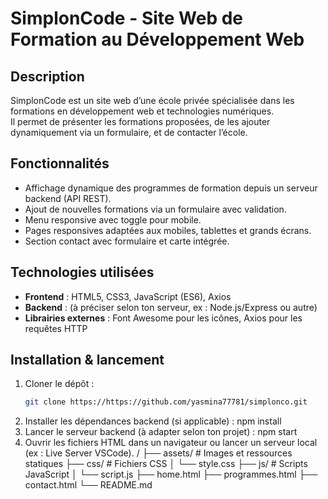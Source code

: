 # SimplonCode - Site Web de Formation au Développement Web

## Description

SimplonCode est un site web d’une école privée spécialisée dans les formations en développement web et technologies numériques.  
Il permet de présenter les formations proposées, de les ajouter dynamiquement via un formulaire, et de contacter l’école.

## Fonctionnalités

- Affichage dynamique des programmes de formation depuis un serveur backend (API REST).  
- Ajout de nouvelles formations via un formulaire avec validation.  
- Menu responsive avec toggle pour mobile.  
- Pages responsives adaptées aux mobiles, tablettes et grands écrans.  
- Section contact avec formulaire et carte intégrée.  

## Technologies utilisées

- **Frontend** : HTML5, CSS3, JavaScript (ES6), Axios  
- **Backend** : (à préciser selon ton serveur, ex : Node.js/Express ou autre)  
- **Librairies externes** : Font Awesome pour les icônes, Axios pour les requêtes HTTP  

## Installation & lancement

1. Cloner le dépôt :  
   ```bash
   git clone https://https://github.com/yasmina77781/simplonco.git
2. Installer les dépendances backend (si applicable) :
  npm install
3. Lancer le serveur backend (à adapter selon ton projet) :
 npm start
4. Ouvrir les fichiers HTML dans un navigateur ou lancer un serveur local (ex : Live Server VSCode).
/
├── assets/               # Images et ressources statiques
├── css/                  # Fichiers CSS
│   └── style.css
├── js/                   # Scripts JavaScript
│   └── script.js
├── home.html
├── programmes.html
├── contact.html
└── README.md


